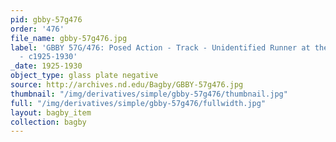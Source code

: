 ```yaml
---
pid: gbby-57g476
order: '476'
file_name: gbby-57g476.jpg
label: 'GBBY 57G/476: Posed Action - Track - Unidentified Runner at the Starting Line
  - c1925-1930'
_date: 1925-1930
object_type: glass plate negative
source: http://archives.nd.edu/Bagby/GBBY-57g476.jpg
thumbnail: "/img/derivatives/simple/gbby-57g476/thumbnail.jpg"
full: "/img/derivatives/simple/gbby-57g476/fullwidth.jpg"
layout: bagby_item
collection: bagby
---
```

